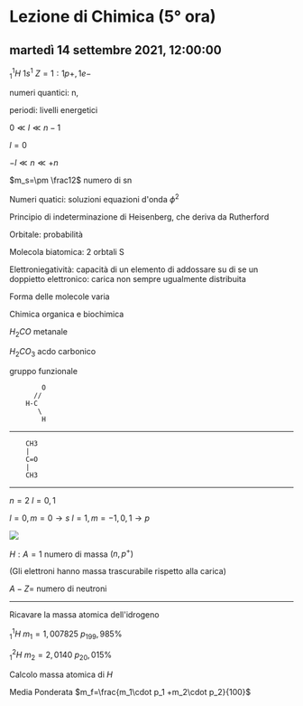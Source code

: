 # Lezione di Chimica (5° ora)

## martedì 14 settembre 2021, 12:00:00

${}^{1}_{1}H$ $1s^1$
$Z=1: 1p+, 1e-$

numeri quantici: n, 

periodi: livelli energetici

$0 \ll l \ll n-1$

$l=0$

$-l\ll n \ll +n$


$m_s=\pm \frac12$ numero di sn



Numeri quatici: soluzioni equazioni d'onda $\phi^2$

Principio di indeterminazione di Heisenberg, che deriva da Rutherford


Orbitale: probabilità

Molecola biatomica: 2 orbtali S


Elettroniegatività:
capacità di un elemento di addossare su di se un doppietto elettronico: carica non sempre ugualmente distribuita

Forma delle molecole varia

Chimica organica e biochimica 

$H_2CO$ metanale

$H_2CO_3$ acdo carbonico


gruppo funzionale

		    O
		  //
	    H-C 
		   \
			H

---

		CH3
		|
		C=O
		|
		CH3



----


$n=2$
$l=0,1$

$l=0, m=0 \to s$
$l=1, m=-1,0,1\to p$

![](https://i.imgur.com/U98XrMk.jpg)


$H:A=1$ numero di massa $(n,p^{+})$

$($Gli elettroni hanno massa trascurabile rispetto alla carica$)$

$A-Z=$ numero di neutroni


---
Ricavare la massa atomica dell'idrogeno


${}^1_1H$
$m_1=1,007825$
$p_199,985\%$

${}^2_1H$
$m_2=2,0140$
$p_20,015\%$


Calcolo massa atomica di $H$


Media Ponderata
$m_f=\frac{m_1\cdot p_1  +m_2\cdot p_2}{100}$


<!--stackedit_data:
eyJoaXN0b3J5IjpbMTIzNTQwMzc5OSwxMjM1NDAzNzk5XX0=
-->